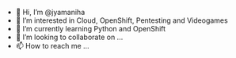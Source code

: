 - 👋 Hi, I’m @jyamaniha
- 👀 I’m interested in Cloud, OpenShift, Pentesting and Videogames
- 🌱 I’m currently learning Python and OpenShift
- 💞️ I’m looking to collaborate on ...
- 📫 How to reach me ...

<!---
jyamaniha/jyamaniha is a ✨ special ✨ repository because its `README.md` (this file) appears on your GitHub profile.
You can click the Preview link to take a look at your changes.
--->
